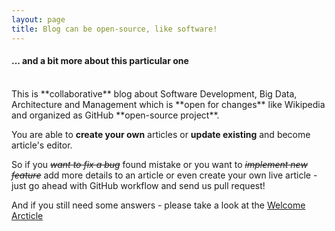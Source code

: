 ```yaml
---
layout: page
title: Blog can be open-source, like software!
---
```


#### ... and a bit more about this particular one
<br/>
This is **collaborative** blog about Software Development, Big Data, Architecture and Management which is **open for changes** like Wikipedia and organized as GitHub **open-source project**.

You are able to **create your own** articles or **update existing** and become article's editor.

So if you <s><i>want to fix a bug</i></s> found mistake or you want to <s><i>implement new feature</i></s> add more details to an article or even create your own live article - just go ahead with GitHub workflow and send us pull request!

And if you still need some answers - please take a look at the [Welcome Arcticle](http://rndblog.github.io/common/2015/08/28/welcome.html)
